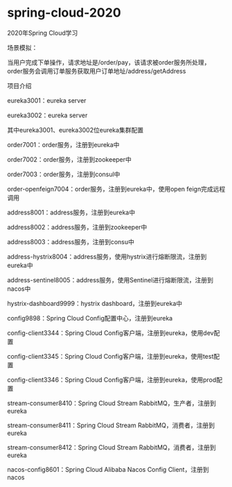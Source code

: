 # spring-cloud-2020
2020年Spring Cloud学习



场景模拟：

当用户完成下单操作，请求地址是/order/pay，该请求被order服务所处理，order服务会调用订单服务获取用户订单地址/address/getAddress



项目介绍

eureka3001：eureka server

eureka3002：eureka server

其中eureka3001、eureka3002位eureka集群配置



order7001：order服务，注册到eureka中

order7002：order服务，注册到zookeeper中

order7003：order服务，注册到consul中

order-openfeign7004：order服务，注册到eureka中，使用open feign完成远程调用



address8001：address服务，注册到eureka中

address8002：address服务，注册到zookeeper中

address8003：address服务，注册到consu中

address-hystrix8004：address服务，使用hystrix进行熔断限流，注册到eureka中

address-sentinel8005：address服务，使用Sentinel进行熔断限流，注册到nacos中



hystrix-dashboard9999：hystrix dashboard，注册到eureka中



config9898：Spring Cloud Config配置中心，注册到eureka

config-client3344：Spring Cloud Config客户端，注册到eureka，使用dev配置

config-client3345：Spring Cloud Config客户端，注册到eureka，使用test配置

config-client3346：Spring Cloud Config客户端，注册到eureka，使用prod配置



stream-consumer8410：Spring Cloud Stream RabbitMQ，生产者，注册到eureka

stream-consumer8411：Spring Cloud Stream RabbitMQ，消费者，注册到eureka

stream-consumer8412：Spring Cloud Stream RabbitMQ，消费者，注册到eureka	



nacos-config8601：Spring Cloud Alibaba Nacos Config Client，注册到nacos











